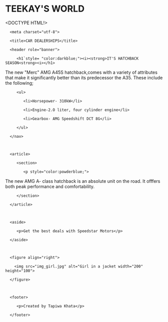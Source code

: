 # TEEKAY'S WORLD
<DOCTYPE HTML!>


 

<html> 

 

   <head> 

      <meta charset="utf-8"> 

      <title>CAR DEALERSHIPS</title> 

   </head> 

 

   <body> 

 

      <header role="banner"> 

         <h1`style= "color:darkblue;"><i><strong>IT'S HATCHBACK SEASON<strong><i></h1> 

 <p style="color:powderblue;">

The new "Merc" AMG A45S hatchback,comes with a variety of attributes that make it significantly better than its predecessor the A35.
These include the following;
   
          
         <ul>

            <li>Horsepower- 310kW</li> 

            <li>Engine-2.O liter, four cylinder engine</li> 

            <li>Gearbox- AMG Speedshift DCT 8G</li> 

         </ul> 
<p>
 

      </nav> 

 

      <article> 

         <section> 

            <p style="color:powderblue;">

The new AMG A- class hatchback is an absolute unit on the road.
It offfers both peak performance and comfortability.
 </p> 

         </section> 

      </article> 

 

      <aside> 

         <p>Get the best deals with Speedstar Motors</p> 

      </aside> 

       

      <figure align="right"> 

        <img src="img_girl.jpg" alt="Girl in a jacket width="200" height="100"> 

      </figure> 

       

      <footer> 

         <p>Created by Tapiwa Khata</p> 

      </footer> 

 

   </body> 

</html>
